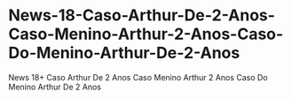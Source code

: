 # News-18-Caso-Arthur-De-2-Anos-Caso-Menino-Arthur-2-Anos-Caso-Do-Menino-Arthur-De-2-Anos
News 18+ Caso Arthur De 2 Anos Caso Menino Arthur 2 Anos Caso Do Menino Arthur De 2 Anos
